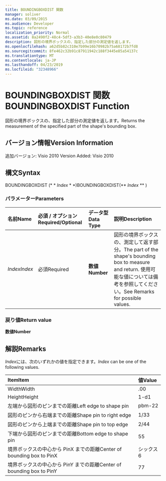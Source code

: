 ```yaml
---
title: BOUNDINGBOXDIST 関数
manager: soliver
ms.date: 03/09/2015
ms.audience: Developer
ms.topic: reference
localization_priority: Normal
ms.assetid: 8a2490f2-48c4-5df3-a3b3-40e8e0c80479
description: 図形の境界ボックスの、指定した部分の測定値を返します。
ms.openlocfilehash: a62d5b82c310e7b99e16b70982b75a68172b7fd8
ms.sourcegitcommit: 8fe462c32b91c87911942c188f3445e85a54137c
ms.translationtype: MT
ms.contentlocale: ja-JP
ms.lasthandoff: 04/23/2019
ms.locfileid: "32348966"
---
```

# <a name="boundingboxdist-function"></a><span data-ttu-id="b0de0-103">BOUNDINGBOXDIST 関数</span><span class="sxs-lookup"><span data-stu-id="b0de0-103">BOUNDINGBOXDIST Function</span></span>

<span data-ttu-id="b0de0-104">図形の境界ボックスの、指定した部分の測定値を返します。</span><span class="sxs-lookup"><span data-stu-id="b0de0-104">Returns the measurement of the specified part of the shape's bounding box.</span></span> 
  
## <a name="version-information"></a><span data-ttu-id="b0de0-105">バージョン情報</span><span class="sxs-lookup"><span data-stu-id="b0de0-105">Version Information</span></span>

<span data-ttu-id="b0de0-106">追加バージョン: Visio 2010
</span><span class="sxs-lookup"><span data-stu-id="b0de0-106">Version Added: Visio 2010</span></span> 
  
## <a name="syntax"></a><span data-ttu-id="b0de0-107">構文</span><span class="sxs-lookup"><span data-stu-id="b0de0-107">Syntax</span></span>

<span data-ttu-id="b0de0-108">BOUNDINGBOXDIST (\* \* *Index* \* \*)</span><span class="sxs-lookup"><span data-stu-id="b0de0-108">BOUNDINGBOXDIST(\*\* *Index* \*\* )</span></span> 
  
### <a name="parameters"></a><span data-ttu-id="b0de0-109">パラメーター</span><span class="sxs-lookup"><span data-stu-id="b0de0-109">Parameters</span></span>

|<span data-ttu-id="b0de0-110">**名前**</span><span class="sxs-lookup"><span data-stu-id="b0de0-110">**Name**</span></span>|<span data-ttu-id="b0de0-111">**必須 / オプション**</span><span class="sxs-lookup"><span data-stu-id="b0de0-111">**Required/Optional**</span></span>|<span data-ttu-id="b0de0-112">**データ型**</span><span class="sxs-lookup"><span data-stu-id="b0de0-112">**Data Type**</span></span>|<span data-ttu-id="b0de0-113">**説明**</span><span class="sxs-lookup"><span data-stu-id="b0de0-113">**Description**</span></span>|
|:-----|:-----|:-----|:-----|
| <span data-ttu-id="b0de0-114">_Index_</span><span class="sxs-lookup"><span data-stu-id="b0de0-114">_Index_</span></span> <br/> |<span data-ttu-id="b0de0-115">必須</span><span class="sxs-lookup"><span data-stu-id="b0de0-115">Required</span></span>  <br/> |<span data-ttu-id="b0de0-116">**数値**</span><span class="sxs-lookup"><span data-stu-id="b0de0-116">**Number**</span></span> <br/> |<span data-ttu-id="b0de0-117">図形の境界ボックスの、測定して返す部分。</span><span class="sxs-lookup"><span data-stu-id="b0de0-117">The part of the shape's bounding box to measure and return.</span></span> <span data-ttu-id="b0de0-118">使用可能な値については備考を参照してください。</span><span class="sxs-lookup"><span data-stu-id="b0de0-118">See Remarks for possible values.</span></span>  <br/> |
   
### <a name="return-value"></a><span data-ttu-id="b0de0-119">戻り値</span><span class="sxs-lookup"><span data-stu-id="b0de0-119">Return value</span></span>

 <span data-ttu-id="b0de0-120">**数値**</span><span class="sxs-lookup"><span data-stu-id="b0de0-120">**Number**</span></span>
  
## <a name="remarks"></a><span data-ttu-id="b0de0-121">解説</span><span class="sxs-lookup"><span data-stu-id="b0de0-121">Remarks</span></span>

 <span data-ttu-id="b0de0-122">*Index*には、次のいずれかの値を指定できます。</span><span class="sxs-lookup"><span data-stu-id="b0de0-122">*Index*  can be one of the following values.</span></span> 
  
|<span data-ttu-id="b0de0-123">**Item**</span><span class="sxs-lookup"><span data-stu-id="b0de0-123">**Item**</span></span>|<span data-ttu-id="b0de0-124">**値**</span><span class="sxs-lookup"><span data-stu-id="b0de0-124">**Value**</span></span>|
|:-----|:-----|
|<span data-ttu-id="b0de0-125">Width</span><span class="sxs-lookup"><span data-stu-id="b0de0-125">Width</span></span>  <br/> |<span data-ttu-id="b0de0-126">.0</span><span class="sxs-lookup"><span data-stu-id="b0de0-126">0</span></span>  <br/> |
|<span data-ttu-id="b0de0-127">Height</span><span class="sxs-lookup"><span data-stu-id="b0de0-127">Height</span></span>  <br/> |<span data-ttu-id="b0de0-128">1-d</span><span class="sxs-lookup"><span data-stu-id="b0de0-128">1</span></span>  <br/> |
|<span data-ttu-id="b0de0-129">左端から図形のピンまでの距離</span><span class="sxs-lookup"><span data-stu-id="b0de0-129">Left edge to shape pin</span></span>  <br/> |<span data-ttu-id="b0de0-130">pbm-2</span><span class="sxs-lookup"><span data-stu-id="b0de0-130">2</span></span>  <br/> |
|<span data-ttu-id="b0de0-131">図形のピンから右端までの距離</span><span class="sxs-lookup"><span data-stu-id="b0de0-131">Shape pin to right edge</span></span>  <br/> |<span data-ttu-id="b0de0-132">1/3</span><span class="sxs-lookup"><span data-stu-id="b0de0-132">3</span></span>  <br/> |
|<span data-ttu-id="b0de0-133">図形のピンから上端までの距離</span><span class="sxs-lookup"><span data-stu-id="b0de0-133">Shape pin to top edge</span></span>  <br/> |<span data-ttu-id="b0de0-134">2/4</span><span class="sxs-lookup"><span data-stu-id="b0de0-134">4</span></span>  <br/> |
|<span data-ttu-id="b0de0-135">下端から図形のピンまでの距離</span><span class="sxs-lookup"><span data-stu-id="b0de0-135">Bottom edge to shape pin</span></span>  <br/> |<span data-ttu-id="b0de0-136">5</span><span class="sxs-lookup"><span data-stu-id="b0de0-136">5</span></span>  <br/> |
|<span data-ttu-id="b0de0-137">境界ボックスの中心から PinX までの距離</span><span class="sxs-lookup"><span data-stu-id="b0de0-137">Center of bounding box to PinX</span></span>  <br/> |<span data-ttu-id="b0de0-138">シックス</span><span class="sxs-lookup"><span data-stu-id="b0de0-138">6</span></span>  <br/> |
|<span data-ttu-id="b0de0-139">境界ボックスの中心から PinY までの距離</span><span class="sxs-lookup"><span data-stu-id="b0de0-139">Center of bounding box to PinY</span></span>  <br/> |<span data-ttu-id="b0de0-140">7</span><span class="sxs-lookup"><span data-stu-id="b0de0-140">7</span></span>  <br/> |
   

